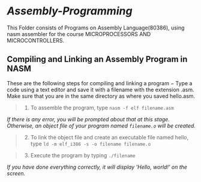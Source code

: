 # *Assembly-Programming*

This Folder consists of Programs on Assembly Language(80386), using nasm assembler for the course MICROPROCESSORS AND MICROCONTROLLERS.

## **Compiling and Linking an Assembly Program in NASM**

These are the following steps for compiling and linking a program −
Type a code using a text editor and save it with a filename with the extension .asm.
Make sure that you are in the same directory as where you saved hello.asm.

> 1. To assemble the program, type ```nasm -f elf filename.asm```

*If there is any error, you will be prompted about that at this stage. Otherwise, an object file of your program named ```filename.o``` will be created.*

> 2. To link the object file and create an executable file named hello, type ```ld -m elf_i386 -s -o filename filename.o```

> 3. Execute the program by typing ```./filename```

*If you have done everything correctly, it will display 'Hello, world!' on the screen.*
